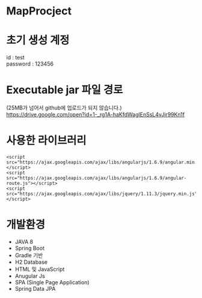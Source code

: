 # MapProcject
# 초기 생성 계정
id : test <br>
password : 123456

# Executable jar 파일 경로 
(25MB가 넘어서 github에 업로드가 되지 않습니다.) <br>
https://drive.google.com/open?id=1-_rg1A-haKfdWaglEnSsL4vJir99Kn1f 

# 사용한 라이브러리
	<script src="https://ajax.googleapis.com/ajax/libs/angularjs/1.6.9/angular.min.js"></script>
	<script src="https://ajax.googleapis.com/ajax/libs/angularjs/1.6.9/angular-route.js"></script>
	<script src="https://ajax.googleapis.com/ajax/libs/jquery/1.11.3/jquery.min.js"></script> 
  <script type="text/javascript" src="//dapi.kakao.com/v2/maps/sdk.js?appkey=[APP_KEY]&libraries=services"></script>
  
# 개발환경
  - JAVA 8
  - Spring Boot
  - Gradle 기반
  - H2 Database
  - HTML 및 JavaScript
  - Anugular Js
  - SPA (Single Page Application)
  - Spring Data JPA
